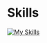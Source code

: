 # Skills 
[![My Skills](https://skillicons.dev/icons?i=html,tailwind,js,react,py,fastapi,docker)](https://skillicons.dev)
